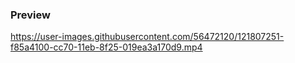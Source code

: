 ### Preview

https://user-images.githubusercontent.com/56472120/121807251-f85a4100-cc70-11eb-8f25-019ea3a170d9.mp4

